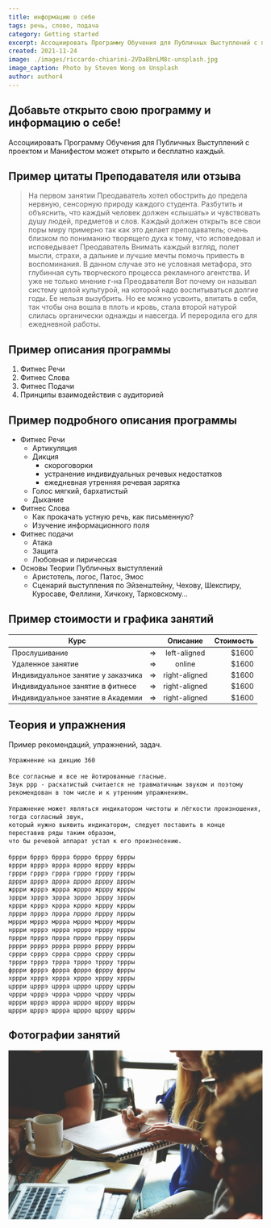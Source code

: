 ```yaml
---
title: информацию о себе
tags: речь, слово, подача
category: Getting started
excerpt: Ассоциировать Программу Обучения для Публичных Выступлений с проектом и Манифестом может открыто и бесплатно каждый.
created: 2021-11-24
image: ./images/riccardo-chiarini-2VDa8bnLM8c-unsplash.jpg
image_caption: Photo by Steven Wong on Unsplash
author: author4
---
```


## Добавьте открыто свою программу и информацию о себе!

Ассоциировать Программу Обучения для Публичных Выступлений с проектом и Манифестом может открыто и бесплатно каждый.

## Пример цитаты Преподавателя или отзыва

> На первом занятии Преодаватель хотел обострить до предела нервную, сенсорную природу каждого студента.
> Разбутить и объяснить, что каждый человек должен «слышать» и чувствовать душу людей, предметов и слов.
> Каждый должен открыть все свои поры миру примерно так как это делает преподаватель; очень близком по пониманию творящего духа к тому, что исповедовал и исповедывает Преодаватель
> Внимать каждый взгляд, полет мысли, страхи, а дальние и лучшие мечты помочь привесть в воспоминания.
> В данном случае это не условная метафора, это глубинная суть творческого процесса рекламного агентства. И уже не только мнение г-на Преодавателя
> Вот почему он называл систему целой культурой, на которой надо воспитываться долгие годы.
> Ее нельзя вызубрить. Но ее можно усвоить, впитать в себя, так чтобы она вошла в плоть и кровь, стала второй натурой слилась органически однажды и навсегда.
> И переродила его для ежедневной работы.

## Пример описания программы

1. Фитнес Речи
2. Фитнес Слова
3. Фитнес Подачи
4. Принципы взаимодействия с аудиторией

## Пример подробного описания программы

- Фитнес Речи
  - Артикуляция
  - Дикция
    - скороговорки
    - устранение индивидуальных речевых недостатков
    - ежедневная утренняя речевая зарятка
  - Голос мягкий, бархатистый 
  - Дыхание
- Фитнес Слова
    - Как прокачать устную речь, как письменную?
    - Изучение информационного поля
- Фитнес подачи
    - Атака
    - Защита
    - Любовная и лирическая
- Основы Теории Публичных выступлений
    - Аристотель, логос, Патос, Эмос
    - Сценарий выступления по Эйзенштейну, Чехову, Шекспиру, Куросаве, Феллини, Хичкоку, Тарковскому…

## Пример стоимости и графика занятий

| Курс   | |      Описание      |  Стоимость |
|----------|:--|:-------------:|------:|
| Прослушивание |  => |   left-aligned | $1600 |
| Удаленное занятие |  => |   online   |   $1600 |
| Индивидуальное занятие у заказчика |  => |  right-aligned |    $1600 |
| Индивидуальное занятие в фитнесе |  => |  right-aligned |    $1600 |
| Индивидуальное занятие в Академии |  => |  right-aligned |    $1600 |

## Теория и упражнения

Пример рекомендаций, упражнений, задач.

```
Упражнение на дикцию 360

Все согласные и все не йотированные гласные.
Звук ррр - раскатистый считается не травматичным звуком и поэтому рекомендован в том числе и к утренним упражнениям.

Упражнение может являться индикатором чистоты и лёгкости произношения, тогда согласный звук,
который нужно выявить индикатором, следует поставить в конце переставив ряды таким образом, 
что бы речевой аппарат устал к его произнесению.

бррри брррэ бррра бррро бррру бррры
вррри врррэ вррра вррро вррру вррры
гррри грррэ гррра гррро гррру гррры
дррри дрррэ дррра дррро дррру дррры
жррри жрррэ жррра жррро жррру жррры
зррри зрррэ зррра зррро зррру зррры
кррри крррэ кррра кррро кррру кррры
лррри лрррэ лррра лррро лррру лррры
мррри мрррэ мррра мррро мррру мррры
нррри нрррэ нррра нррро нррру нррры
пррри прррэ пррра пррро пррру пррры
рррри ррррэ рррра рррро рррру рррры
сррри срррэ сррра сррро сррру сррры
тррри трррэ тррра тррро тррру тррры
фррри фрррэ фррра фррро фррру фррры
хррри хрррэ хррра хррро хррру хррры
цррри црррэ цррра цррро цррру цррры
чррри чрррэ чррра чррро чррру чррры
шррри шрррэ шррра шррро шррру шррры
щррри щрррэ щррра щррро щррру щррры

```

## Фотографии занятий

![Photo by Ingmar Hoogerhoud on Unsplash](./images/startup-594090_1920.jpg)

